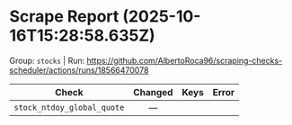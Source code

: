 # Scrape Report (2025-10-16T15:28:58.635Z)

Group: `stocks`  |  Run: https://github.com/AlbertoRoca96/scraping-checks-scheduler/actions/runs/18566470078

| Check | Changed | Keys | Error |
|---|:---:|:--|:--|
| `stock_ntdoy_global_quote` | — |  |  |
